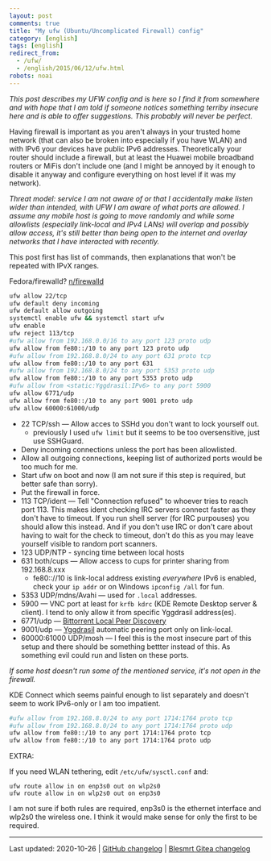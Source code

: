 ```yaml
---
layout: post
comments: true
title: "My ufw (Ubuntu/Uncomplicated Firewall) config"
category: [english]
tags: [english]
redirect_from:
  - /ufw/
  - /english/2015/06/12/ufw.html
robots: noai
---
```


_This post describes my UFW config and is here so I find it from somewhere and
with hope that I am told if someone notices something terriby insecure here and
is able to offer suggestions. This probably will never be perfect._

Having firewall is important as you aren't always in your trusted home network
(that can also be broken into especially if you have WLAN) and with IPv6 your
devices have public IPv6 addresses. Theoretically your router should include a
firewall, but at least the Huawei mobile broadband routers or MiFis don't
include one (and I might be annoyed by it enough to disable it anyway and
configure everything on host level if it was my network).

_Threat model: service I am not aware of or that I accidentally make listen
wider than intended, with UFW I am aware of what ports are allowed. I assume any
mobile host is going to move randomly and while some allowlists (especially
link-local and IPv4 LANs) will overlap and possibly allow access, it's still
better than being open to the internet and overlay networks that I have
interacted with recently._

This post first has list of commands, then explanations that won't be repeated
with IPvX ranges.

Fedora/firewalld? [n/firewalld](/n/firewalld)

```bash
ufw allow 22/tcp
ufw default deny incoming
ufw default allow outgoing
systemctl enable ufw && systemctl start ufw
ufw enable
ufw reject 113/tcp
#ufw allow from 192.168.0.0/16 to any port 123 proto udp
ufw allow from fe80::/10 to any port 123 proto udp
#ufw allow from 192.168.8.0/24 to any port 631 proto tcp
ufw allow from fe80::/10 to any port 631
#ufw allow from 192.168.8.0/24 to any port 5353 proto udp
ufw allow from fe80::/10 to any port 5353 proto udp
#ufw allow from <static:Yggdrasil:IPv6> to any port 5900
ufw allow 6771/udp
ufw allow from fe80::/10 to any port 9001 proto udp
ufw allow 60000:61000/udp
```

- 22 TCP/ssh — Allow acces to SSHd you don't want to lock yourself out.
  - previously I used `ufw limit` but it seems to be too oversensitive, just use
    SSHGuard.
- Deny incoming connections unless the port has been allowlisted.
- Allow all outgoing connections, keeping list of authorized ports would be too
  much for me.
- Start ufw on boot and now (I am not sure if this step is required, but better
  safe than sorry).
- Put the firewall in force.
- 113 TCP/ident — Tell "Connection refused" to whoever tries to reach port 113.
  This makes ident checking IRC servers connect faster as they don't have to
  timeout. If you run shell server (for IRC purpouses) you should allow this
  instead. And if you don't use IRC or don't care about having to wait for the
  check to timeout, don't do this as you may leave yourself visible to random
  port scanners.
- 123 UDP/NTP - syncing time between local hosts
- 631 both/cups — Allow access to cups for printer sharing from 192.168.8.xxx
  - fe80:://10 is link-local address existing _everywhere_ IPv6 is enabled,
    check your `ip addr` or on Windows `ipconfig /all` for fun.
- 5353 UDP/mdns/Avahi — used for `.local` addresses.
- 5900 — VNC port at least for `krfb kdrc` (KDE Remote Desktop server & client).
  I tend to only allow it from specific Yggdrasil address(es).
- 6771/udp —
  [Bittorrent Local Peer Discovery](http://bittorrent.org/beps/bep_0014.html)
- 9001/udp — [Yggdrasil](https://yggdrasil-network.github.io/) automatic peering
  port only on link-local.
- 60000:61000 UDP/mosh — I feel this is the most insecure part of this setup and
  there should be something bettter instead of this. As something evil could run
  and listen on these ports.

_If some host doesn't run some of the mentioned service, it's not open in the
firewall._

KDE Connect which seems painful enough to list separately and doesn't seem to
work IPv6-only or I am too impatient.

```bash
#ufw allow from 192.168.8.0/24 to any port 1714:1764 proto tcp
#ufw allow from 192.168.8.0/24 to any port 1714:1764 proto udp
ufw allow from fe80::/10 to any port 1714:1764 proto tcp
ufw allow from fe80::/10 to any port 1714:1764 proto udp
```

EXTRA:

If you need WLAN tethering, edit `/etc/ufw/sysctl.conf` and:

```
ufw route allow in on enp3s0 out on wlp2s0
ufw route allow in on wlp2s0 out on enp3s0
```

I am not sure if both rules are required, enp3s0 is the ethernet interface and
wlp2s0 the wireless one. I think it would make sense for only the first to be
required.

---

Last updated: 2020-10-26 |
[GitHub changelog](https://github.com/Mikaela/mikaela.github.io/commits/master/_posts/2015-06-12-ufw.md)
|
[Blesmrt Gitea changelog](https://gitea.blesmrt.net/mikaela/mikaela-info/commits/branch/master/_posts/2015-06-12-ufw.md)
